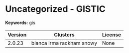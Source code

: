 # Uncategorized - GISTIC



**Keywords:** gis



| Version | Clusters | License |
| ------- | -------- | ------- |
| 2.0.23 | bianca irma rackham snowy | None |
